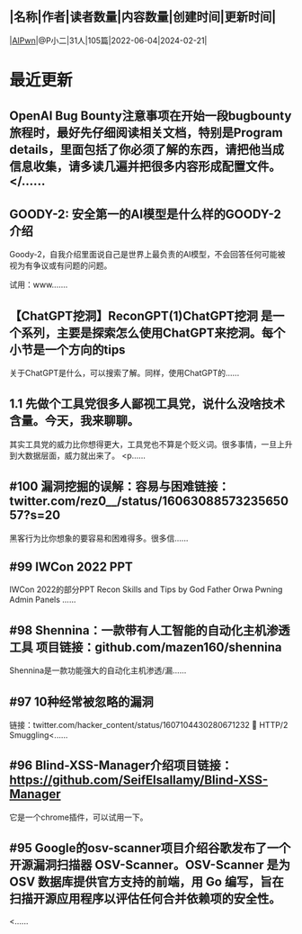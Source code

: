 |名称|作者|读者数量|内容数量|创建时间|更新时间|
---
|[AIPwn](https://xiaobot.net/p/bugbountytips?refer=0b133df9-27dc-423b-8101-639049001c13)|@P小二|31人|105篇|2022-06-04|2024-02-21|

# 最近更新
## OpenAI Bug Bounty注意事项在开始一段bugbounty旅程时，最好先仔细阅读相关文档，特别是**Program details，里面包括了你必须了解的东西，请把他当成信息收集，请多读几遍并把很多内容形成配置文件。**</......
## GOODY-2:   安全第一的AI模型是什么样的GOODY-2介绍
Goody-2，自我介绍里面说自己是世界上最负责的AI模型，不会回答任何可能被视为有争议或有问题的问题。

试用：www.......
## 【ChatGPT挖洞】ReconGPT(1)ChatGPT挖洞 是一个系列，主要是探索怎么使用ChatGPT来挖洞。每个小节是一个方向的tips

关于ChatGPT是什么，可以搜索了解。同样，使用ChatGPT的......
## 1.1   先做个工具党很多人鄙视工具党，说什么没啥技术含量。今天，我来聊聊。

其实工具党的威力比你想得更大，工具党也不算是个贬义词。很多事情，一旦上升到大数据层面，威力就出来了。
<p......
## #100 漏洞挖掘的误解：容易与困难链接： twitter.com/rez0__/status/1606308857323565057?s=20

黑客行为比你想象的要容易和困难得多。很多信......
## #99 IWCon 2022 PPT
IWCon 2022的部分PPT
Recon Skills and Tips by God Father Orwa
Pwning Admin Panels ......
## #98 Shennina：一款带有人工智能的自动化主机渗透工具 项目链接：github.com/mazen160/shennina
 

 
Shennina是一款功能强大的自动化主机渗透/漏......
## #97 10种经常被忽略的漏洞
链接：twitter.com/hacker_content/status/1607104430280671232
🐞 HTTP/2 Smuggling<......
## #96  Blind-XSS-Manager介绍项目链接： https://github.com/SeifElsallamy/Blind-XSS-Manager
它是一个chrome插件，可以试用一下。


## #95 Google的osv-scanner项目介绍谷歌发布了一个开源漏洞扫描器 OSV-Scanner。OSV-Scanner 是为 OSV 数据库提供官方支持的前端，用 Go 编写，旨在扫描开源应用程序以评估任何合并依赖项的安全性。
<......

